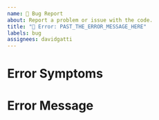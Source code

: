 ```yaml
---
name: 🐛 Bug Report
about: Report a problem or issue with the code.
title: "🐛 Error: PAST_THE_ERROR_MESSAGE_HERE"
labels: bug
assignees: davidgatti
---
```


# Error Symptoms
<!-- Explain what you have done to reach to this problem -->



# Error Message
<!-- Paste the error message within the tickers. -->

```

```
